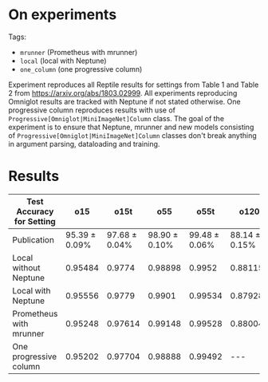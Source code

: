 # On experiments
 
Tags:
- `mrunner` (Prometheus with mrunner)
- `local` (local with Neptune)
- `one_column` (one progressive column)

Experiment reproduces all Reptile results for settings from Table 1 and Table 2 from https://arxiv.org/abs/1803.02999. All experiments reproducing Omniglot results are tracked with Neptune if not stated otherwise. One progressive column reproduces results with use of `Progressive[Omniglot|MiniImageNet]Column` class. The goal of the experiment is to ensure that Neptune, mrunner and new models consisting of `Progressive[Omniglot|MiniImageNet]Column` classes don't break anything in argument parsing, dataloading and training.

# Results

Test Accuracy for Setting | o15 | o15t | o55 | o55t | o120 | o120t | o520 | o520t | m15 | m15t | m55 | m55t
--- | --- | --- | --- |--- |--- |--- |--- |--- |--- |--- |--- | ---
Publication | 95.39 ± 0.09% | 97.68 ± 0.04% | 98.90 ± 0.10% | 99.48 ± 0.06% | 88.14 ± 0.15% | 89.43 ± 0.14% | 96.65 ± 0.33% | 97.12 ± 0.32% | 47.07 ± 0.26% | 49.97 ± 0.32% | 62.74 ± 0.37% | 65.99 ± 0.58%
Local without Neptune | 0.95484 | 0.9774 | 0.98898 | 0.9952 | 0.881155 | 0.89296 | 0.965645 | 0.9755 | --- | --- | --- | ---
Local with Neptune | 0.95556 | 0.9779 | 0.9901 | 0.99534 | 0.87928 | 0.89129 | 0.965305 | 0.970515 |0.46712 | 0.49952 | 0.62846 | 0.65802
Prometheus with mrunner | 0.95248 | 0.97614 | 0.99148 | 0.99528 | 0.88004 | 0.891275 | 0.965595 | 0.969905 | 0.47154 | 0.49234 | 0.6332 | 0.66136
One progressive column| 0.95202 | 0.97704 | 0.98888 | 0.99492 | --- | 0.8973 | 0.96472 | 0.97392 | 0.46272 | 0.50194 | 0.6365 | 0.65966
